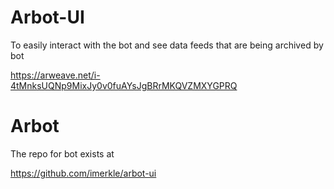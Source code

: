 
# Arbot-UI

To easily interact with the bot and see data feeds that are being archived by bot 

https://arweave.net/i-4tMnksUQNp9MixJy0v0fuAYsJgBRrMKQVZMXYGPRQ

# Arbot

The repo for bot exists at 

https://github.com/imerkle/arbot-ui
